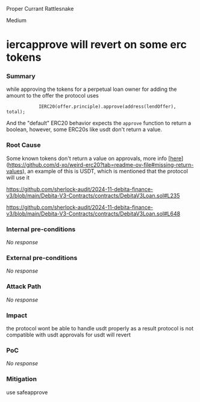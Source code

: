 Proper Currant Rattlesnake

Medium

# iercapprove will revert on some erc tokens

### Summary

while approving the tokens for a perpetual loan owner for adding the amount to the offer  the protocol uses 

                IERC20(offer.principle).approve(address(lendOffer), total);


And the "default" ERC20 behavior expects the `approve` function to return a boolean, however, some ERC20s like usdt  don't return a value.



### Root Cause

Some known tokens don't return a value on approvals, more info [[here](https://github.com/d-xo/weird-erc20?tab=readme-ov-file#missing-return-values)](https://github.com/d-xo/weird-erc20?tab=readme-ov-file#missing-return-values), an example of this is USDT, which is mentioned that the protocol will use it 

https://github.com/sherlock-audit/2024-11-debita-finance-v3/blob/main/Debita-V3-Contracts/contracts/DebitaV3Loan.sol#L235


https://github.com/sherlock-audit/2024-11-debita-finance-v3/blob/main/Debita-V3-Contracts/contracts/DebitaV3Loan.sol#L648

### Internal pre-conditions

_No response_

### External pre-conditions

_No response_

### Attack Path

_No response_

### Impact

the protocol wont be able to handle usdt properly as a result protocol is not compatible with usdt approvals for usdt will revert

### PoC

_No response_

### Mitigation

use safeapprove 